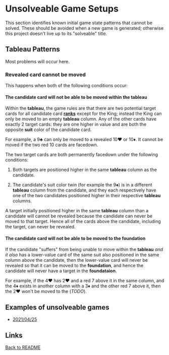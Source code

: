 # Unsolveable Game Setups

This section identifies known initial game state patterns that cannot be solved.  These should be avoided when a new game is generated; otherwise this project doesn't live up to its "solveable" title.

## Tableau Patterns

Most problems will occur here.

### Revealed card cannot be moved

This happens when both of the following conditions occur:

#### The candidate card will not be able to be moved within the **tableau**

Within the **tableau**, the game rules are that there are two potential target cards for all candidate card **[ranks](https://en.wikipedia.org/wiki/Standard_52-card_deck#Composition)** except for the King; instead the King can only be moved to an empty **tableau** column.  Any of the other cards have exactly 2 target cards: they are one higher in value and are both the opposite **suit** color of the candidate card.

For example, a 9♣️ can only be moved to a revealed 10❤️ or 10♦️.  It cannot be moved if the two red 10 cards are facedown.

The two target cards are both permanently facedown under the following conditions:

1. Both targets are positioned higher in the same **tableau** column as the candidate.

1. The candidate's suit color twin (for example the 9♠️) is in a different **tableau** column from the candidate, and they each respectively have one of the two candidates positioned higher in their respective **tableau** columns.

A target initially positioned higher in the same **tableau** column than a candidate will cannot be revealed because the candidate can never be moved to that target. Hence all of the cards above the candidate, including the target, can never be revealed.

#### The candidate card will not be able to be moved to the **foundation**

If the candidate "suffers" from being unable to move within the **tableau** *and it also*
has a lower-value card of the same suit also positioned in the same column above the candidate, then the lower-value card will never be revealed so that it can be moved to the **foundation**, and hence the candidate will never have a target in the **foundataion**.

For example, if the 4❤️ has 2❤️ and a red 7 above it in the same column, and the 4♦️ exists in another column with a 3♦️ and the other red 7 above it, then the 2❤️ won't be moved to the (*TODO*).

## Examples of unsolveable games

* [2021/04/25](/docs/impossibleGames/2021-04-25.md)

## Links

[Back to README](/README.md)
